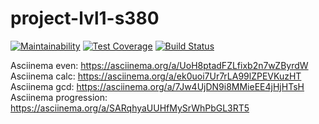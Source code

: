 # project-lvl1-s380
[![Maintainability](https://api.codeclimate.com/v1/badges/49f6493dd4d48d914da5/maintainability)](https://codeclimate.com/github/Nastya-1000/project-lvl1-s380/maintainability)
[![Test Coverage](https://api.codeclimate.com/v1/badges/49f6493dd4d48d914da5/test_coverage)](https://codeclimate.com/github/Nastya-1000/project-lvl1-s380/test_coverage)
[![Build Status](https://travis-ci.org/Nastya-1000/project-lvl1-s380.svg?branch=master)](https://travis-ci.org/Nastya-1000/project-lvl1-s380)

Asciinema even: https://asciinema.org/a/UoH8ptadFZLfixb2n7wZByrdW
Asciinema calc: https://asciinema.org/a/ek0uoi7Ur7rLA99lZPEVKuzHT
Asciinema gcd: https://asciinema.org/a/7Jw4UjDN9i8MMieEE4jHjHTsH
Asciinema progression: https://asciinema.org/a/SARqhyaUUHfMySrWhPbGL3RT5

